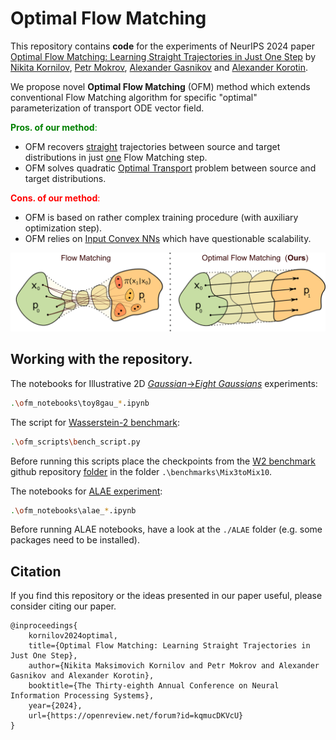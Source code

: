 # Optimal Flow Matching

This repository contains **code** for the experiments of NeurIPS 2024 paper [Optimal Flow Matching: Learning Straight Trajectories in Just One Step](https://openreview.net/pdf?id=kqmucDKVcU) by [Nikita Kornilov](https://scholar.google.com/citations?user=zvQZigsAAAAJ&hl=en), [Petr Mokrov](https://scholar.google.com/citations?user=CRsi4IkAAAAJ&hl=en), [Alexander Gasnikov](https://scholar.google.ru/citations?user=AmeE8qkAAAAJ&hl=en) and [Alexander Korotin](https://scholar.google.ru/citations?user=1rIIvjAAAAAJ&hl=en). 

We propose novel **Optimal Flow Matching** (OFM) method which extends conventional Flow Matching algorithm for specific "optimal" parameterization of transport ODE vector field.

<span style="color:green">**Pros. of our method**: </span>
* OFM recovers <u>straight</u> trajectories between source and target distributions in just <u>one</u> Flow Matching step.
* OFM solves quadratic <u>Optimal Transport</u> problem between source and target distributions.

<span style="color:red">**Cons. of our method**: </span>
* OFM is based on rather complex training procedure (with auxiliary optimization step).
* OFM relies on [Input Convex NNs](https://proceedings.mlr.press/v70/amos17b/amos17b.pdf) which have questionable scalability.

<p align="center"><img src="images/teaser.png" width="600" /></p>

## Working with the repository.

The notebooks for Illustrative 2D <u>*Gaussian*->*Eight Gaussians*</u> experiments:

```bash
.\ofm_notebooks\toy8gau_*.ipynb
```

The script for <u>Wasserstein-2 benchmark</u>:

```bash
.\ofm_scripts\bench_script.py
```
Before running this scripts place the checkpoints from the [W2 benchmark](https://openreview.net/pdf?id=CI0T_3l-n1) github repository [folder](https://github.com/iamalexkorotin/Wasserstein2Benchmark/tree/main/benchmarks/Mix3toMix10) in the folder `.\benchmarks\Mix3toMix10`.

The notebooks for <u>ALAE experiment</u>:

```bash
.\ofm_notebooks\alae_*.ipynb
```

Before running ALAE notebooks, have a look at the `./ALAE` folder (e.g. some packages need to be installed).

## Citation

If you find this repository or the ideas presented in our paper useful, please consider citing our paper.

```
@inproceedings{
    kornilov2024optimal,
    title={Optimal Flow Matching: Learning Straight Trajectories in Just One Step},
    author={Nikita Maksimovich Kornilov and Petr Mokrov and Alexander Gasnikov and Alexander Korotin},
    booktitle={The Thirty-eighth Annual Conference on Neural Information Processing Systems},
    year={2024},
    url={https://openreview.net/forum?id=kqmucDKVcU}
}
```
